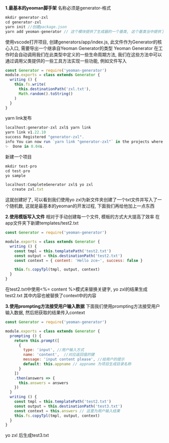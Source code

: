
**1.最基本的yeoman脚手架**
名称必须是generator-<name>格式
```js
mkdir generator-zxl
cd generator-zxl
yarn init //创建package.json
yarn add yeoman-generator // 这个模块提供了生成器的一个基类, 这个基类当中提供了一些工具函数 让我们在使用时更加便捷
```
使用vscode打开项目, 创建generators/app/index.js, 此文件作为Generator的核心入口, 需要导出一个继承自Yeoman Generator的类型
Yeoman Generator 在工作时会自动调用我们在此类型中定义的一些生命周期方法, 我们在这些方法中可以通过调用父类提供的一些工具方法实现一些功能, 例如文件写入
```js
const Generator = require('yeoman-generator')
module.exports = class extends Generator {
  writing () {
    this.fs.write(
      this.destinationPath('zxl.txt'),
      Math.random().toString()
    )
  }
}
```
yarn link发布
```js
localhost:generator-zxl zxl$ yarn link
yarn link v1.22.10
success Registered "generator-zxl".
info You can now run `yarn link "generator-zxl"` in the projects where you want to use this package and it will be used instead.
✨  Done in 0.04s.
```


新建一个项目
```js
mkdir test-pro
cd test-pro
yo sample
```
```js
localhost:CompleteGenerator zxl$ yo zxl
   create zxl.txt
```
这就创建好了, 可以看到我们使用yo zxl为新文件夹创建了一个txt文件并写入了一个随机数, 这就是最基本的yeoman的开发过程,
下面我们再给他加上一点东西

**2.使用模版写入文件**
相对于手动创建每一个文件, 模板的方式大大提高了效率
在app文件夹下新建templates/test2.txt
```js
const Generator = require('yeoman-generator')

module.exports = class extends Generator {
  writing () {
    const tmpl = this.templatePath('test2.txt')
    const output = this.destinationPath('test2.txt')
    const context = { content: 'Hello zce~', success: false }

    this.fs.copyTpl(tmpl, output, context)
  }
}
```
在test2.txt中使用<%= content %>模式来替换关键字, yo zxl的结果生成test2.txt 其中内容也被替换了context中的内容


**3.使用prompting方法接受用户输入数据**
下面我们使用prompting方法接受用户输入数据, 然后把获取的结果传入context
```js
const Generator = require('yeoman-generator')

module.exports = class extends Generator {
  prompting () {
    return this.prompt([
      {
        type: 'input', //用户输入方式
        name: 'content',  //对应返回值的键
        message: 'input content please', //给用户的提示
        default: this.appname // appname 为项目生成目录名称
      }
    ])
    .then(answers => {
      this.answers = answers
    })
  }
  writing () {
    const tmpl = this.templatePath('test2.txt')
    const output = this.destinationPath('test3.txt')
    const context = this.answers // 这里为用户输入结果
    this.fs.copyTpl(tmpl, output, context)
  }
}
```
yo zxl 后生成test3.txt
